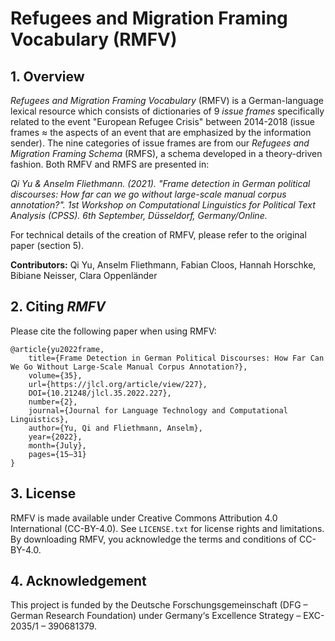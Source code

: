 # Refugees and Migration Framing Vocabulary (RMFV)

## 1. Overview

*Refugees and Migration Framing Vocabulary* (RMFV) is a German-language lexical resource which consists of dictionaries of 9 *issue frames* specifically related to the event "European Refugee Crisis" between 2014-2018 (issue frames ≈ the aspects of an event that are emphasized by the information sender). 
The nine categories of issue frames are from our *Refugees and Migration Framing Schema* (RMFS), a schema developed in a theory-driven fashion. 
Both RMFV and RMFS are presented in: 

*Qi Yu & Anselm Fliethmann. (2021). "Frame detection in German political discourses: How far can we go without large-scale manual corpus annotation?". 1st Workshop on Computational Linguistics for Political Text Analysis (CPSS). 6th September, Düsseldorf, Germany/Online.*

For technical details of the creation of RMFV, please refer to the original paper (section 5).  

**Contributors:**
Qi Yu, Anselm Fliethmann, Fabian Cloos, Hannah Horschke, Bibiane Neisser, Clara Oppenländer

## 2. Citing *RMFV*
Please cite the following paper when using RMFV:

    @article{yu2022frame, 
        title={Frame Detection in German Political Discourses: How Far Can We Go Without Large-Scale Manual Corpus Annotation?}, 
        volume={35}, 
        url={https://jlcl.org/article/view/227}, 
        DOI={10.21248/jlcl.35.2022.227}, 
        number={2}, 
        journal={Journal for Language Technology and Computational Linguistics}, 
        author={Yu, Qi and Fliethmann, Anselm}, 
        year={2022}, 
        month={July}, 
        pages={15–31}
    }

## 3. License
RMFV is made available under Creative Commons Attribution 4.0 International (CC-BY-4.0). See `LICENSE.txt` for license rights and limitations.
By downloading RMFV, you acknowledge the terms and conditions of CC-BY-4.0.

## 4. Acknowledgement
This project is funded by the Deutsche Forschungsgemeinschaft (DFG – German Research Foundation) under Germany‘s Excellence Strategy – EXC-2035/1 – 390681379.
